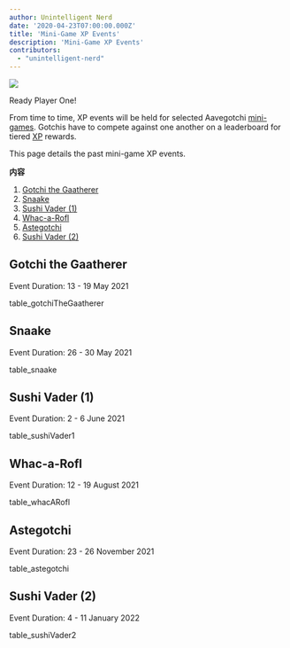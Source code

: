 ```yaml
---
author: Unintelligent Nerd
date: '2020-04-23T07:00:00.000Z'
title: 'Mini-Game XP Events'
description: 'Mini-Game XP Events'
contributors:
  - "unintelligent-nerd"
---
```


<div class="headerImageContainer">
<img class="headerImage" src="/minigame-xp-events/Aarcade_Machine.png">
<p class="headerImageText">Ready Player One!</p>
</div>

From time to time, XP events will be held for selected Aavegotchi [mini-games](/minigames). Gotchis have to compete against one another on a leaderboard for tiered [XP](/xp) rewards.

This page details the past mini-game XP events.

<div class="contentsBox">

**内容**

<ol>
<li><a href=#gotchi-the-gaatherer>Gotchi the Gaatherer</a></li>
<li><a href=#snaake>Snaake</a></li>
<li><a href=#sushi-vader--1->Sushi Vader (1)</a></li>
<li><a href=#whac-a-rofl>Whac-a-Rofl</a></li>
<li><a href=#astegotchi>Astegotchi</a></li>
<li><a href=#sushi-vader--2->Sushi Vader (2)</a></li>
</ol>

</div>

## Gotchi the Gaatherer

Event Duration: 13 - 19 May 2021

table_gotchiTheGaatherer

## Snaake

Event Duration: 26 - 30 May 2021

table_snaake

## Sushi Vader (1)

Event Duration: 2 - 6 June 2021

table_sushiVader1

## Whac-a-Rofl

Event Duration: 12 - 19 August 2021

table_whacARofl

## Astegotchi

Event Duration: 23 - 26 November 2021

table_astegotchi

## Sushi Vader (2)

Event Duration: 4 - 11 January 2022

table_sushiVader2

